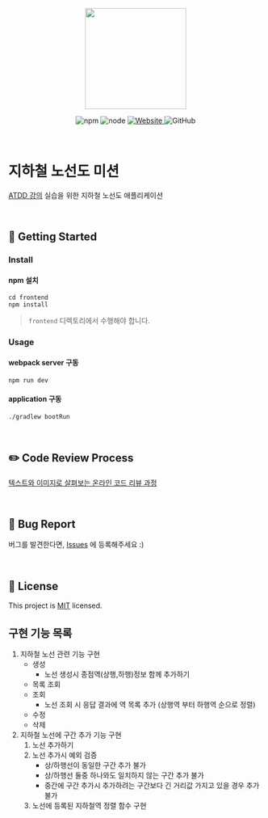 <p align="center">
    <img width="200px;" src="https://raw.githubusercontent.com/woowacourse/atdd-subway-admin-frontend/master/images/main_logo.png"/>
</p>
<p align="center">
  <img alt="npm" src="https://img.shields.io/badge/npm-%3E%3D%205.5.0-blue">
  <img alt="node" src="https://img.shields.io/badge/node-%3E%3D%209.3.0-blue">
  <a href="https://edu.nextstep.camp/c/R89PYi5H" alt="nextstep atdd">
    <img alt="Website" src="https://img.shields.io/website?url=https%3A%2F%2Fedu.nextstep.camp%2Fc%2FR89PYi5H">
  </a>
  <img alt="GitHub" src="https://img.shields.io/github/license/next-step/atdd-subway-admin">
</p>

<br>

# 지하철 노선도 미션
[ATDD 강의](https://edu.nextstep.camp/c/R89PYi5H) 실습을 위한 지하철 노선도 애플리케이션

<br>

## 🚀 Getting Started

### Install
#### npm 설치
```
cd frontend
npm install
```
> `frontend` 디렉토리에서 수행해야 합니다.

### Usage
#### webpack server 구동
```
npm run dev
```
#### application 구동
```
./gradlew bootRun
```
<br>

## ✏️ Code Review Process
[텍스트와 이미지로 살펴보는 온라인 코드 리뷰 과정](https://github.com/next-step/nextstep-docs/tree/master/codereview)

<br>

## 🐞 Bug Report

버그를 발견한다면, [Issues](https://github.com/next-step/atdd-subway-admin/issues) 에 등록해주세요 :)

<br>

## 📝 License

This project is [MIT](https://github.com/next-step/atdd-subway-admin/blob/master/LICENSE.md) licensed.

## 구현 기능 목록

1. 지하철 노선 관련 기능 구현
    - 생성
      - 노선 생성시 종점역(상행,하행)정보 함께 추가하기
    - 목록 조회
    - 조회
      - 노선 조회 시 응답 결과에 역 목록 추가 (상행역 부터 하행역 순으로 정렬)
    - 수정 
    - 삭제
2. 지하철 노선에 구간 추가 기능 구현
   1) 노선 추가하기
   2) 노선 추가시 예외 검증
      - 상/하행선이 동일한 구간 추가 불가
      - 상/하행선 둘중 하나와도 일치하지 않는 구간 추가 불가
      - 중간에 구간 추가시 추가하려는 구간보다 긴 거리값 가지고 있을 경우 추가 불가
   3) 노선에 등록된 지하철역 정렬 함수 구현